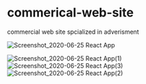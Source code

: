 # commerical-web-site
commercial web site spcialized in adverisment

![Screenshot_2020-06-25 React App](https://user-images.githubusercontent.com/14044653/85628755-56b19c80-b679-11ea-9733-2c0ec043b294.png)

![Screenshot_2020-06-25 React App(1)](https://user-images.githubusercontent.com/14044653/85628863-82348700-b679-11ea-8eee-93802c1f6722.png)
![Screenshot_2020-06-25 React App(3)](https://user-images.githubusercontent.com/14044653/85628883-89f42b80-b679-11ea-81cb-4e80e2f1c6c1.png)
![Screenshot_2020-06-25 React App(2)](https://user-images.githubusercontent.com/14044653/85628885-8b255880-b679-11ea-9db2-5781ba3f02c5.png)
